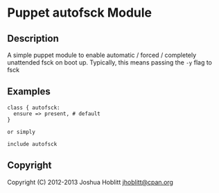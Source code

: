 Puppet autofsck Module
======================

Description
-----------

A simple puppet module to enable automatic / forced / completely unattended
fsck on boot up.  Typically, this means passing the `-y` flag to fsck

Examples
--------

    class { autofsck:
      ensure => present, # default
    }

    or simply

    include autofsck

Copyright
---------

Copyright (C) 2012-2013 Joshua Hoblitt <jhoblitt@cpan.org>
